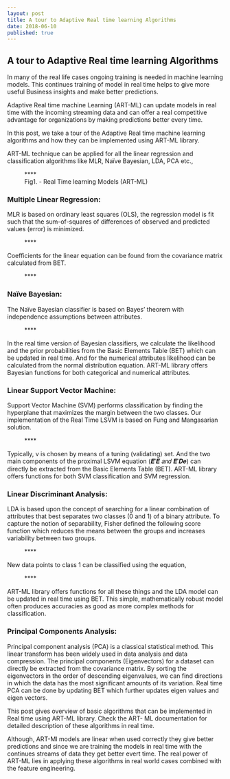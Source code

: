 ```yaml
---
layout: post
title: A tour to Adaptive Real time learning Algorithms
date: 2018-06-10
published: true
---
```



## A tour to Adaptive Real time learning Algorithms

In many of the real life cases ongoing training is needed in machine learning models. This continues training of model in real time helps to give more useful Business insights and make better predictions. 

Adaptive Real time machine Learning (ART-ML) can update models in real time with the incoming streaming data and can offer a real competitive advantage for organizations by making predictions better every time.

In this post, we take a tour of the Adaptive Real time machine learning algorithms and how they can be implemented using ART-ML library.

ART-ML technique can be applied for all the linear regression and classification algorithms like MLR, Naïve Bayesian, LDA, PCA etc.,

<figure>****
	<img src="{{ '/assets/img/Artmalfeatures.PNG' | prepend: site.baseurl }}" alt=""> 
	<figcaption>Fig1. - Real Time learning Models (ART-ML) </figcaption>
</figure>


### Multiple Linear Regression:
MLR is based on ordinary least squares (OLS), the regression model is fit such that the sum-of-squares of differences of observed and predicted values (error) is minimized. 

<figure>****
	<img src="{{ '/assets/img/MLR1.png' | prepend: site.baseurl }}" alt=""> 
</figure>

Coefficients for the linear equation can be found from the covariance matrix calculated from BET.

<figure>****
	<img src="{{ '/assets/img/MLR2.png' | prepend: site.baseurl }}" alt=""> 
</figure>

### Naïve Bayesian:

The Naïve Bayesian classifier is based on Bayes’ theorem with independence assumptions between attributes. 

<figure>****
	<img src="{{ '/assets/img/NB1.png' | prepend: site.baseurl }}" alt=""> 
</figure>

In the real time version of Bayesian classifiers, we calculate the likelihood and the prior probabilities from the Basic Elements Table (BET) which can be updated in real time. And for the numerical attributes likelihood can be calculated from the normal distribution equation. ART-ML library offers Bayesian functions for both categorical and numerical attributes.

### Linear Support Vector Machine:

Support Vector Machine (SVM) performs classification by finding the hyperplane that maximizes the margin between the two classes. Our implementation of the Real Time LSVM is based on Fung and Mangasarian solution.

<figure>****
	<img src="{{ '/assets/img/LSVM1.png' | prepend: site.baseurl }}" alt=""> 
</figure>

Typically, v is chosen by means of a tuning (validating) set. And the two main components of the proximal LSVM equation (𝑬′𝑬 𝑎𝑛𝑑 𝑬′𝑫𝒆) can directly be extracted from the Basic Elements Table (BET). ART-ML library offers functions for both SVM classification and SVM regression.

### Linear Discriminant Analysis:
LDA is based upon the concept of searching for a linear combination of attributes that best separates two classes (0 and 1) of a binary attribute. To capture the notion of separability, Fisher defined the following score function which reduces the means between the groups and increases variability between two groups.

<figure>****
	<img src="{{ '/assets/img/LDA1.png' | prepend: site.baseurl }}" alt=""> 
</figure>

New data points to class 1 can be classified using the equation,


<figure>****
	<img src="{{ '/assets/img/LDA2.png' | prepend: site.baseurl }}" alt=""> 
</figure>


ART-ML library offers functions for all these things and the LDA model can be updated in real time using BET. This simple, mathematically robust model often produces accuracies as good as more complex methods for classification.

### Principal Components Analysis:
Principal component analysis (PCA) is a classical statistical method. This linear transform has been widely used in data analysis and data compression. The principal components (Eigenvectors) for a dataset can directly be extracted from the covariance matrix. By sorting the eigenvectors in the order of descending eigenvalues, we can find directions in which the data has the most significant amounts of its variation. Real time PCA can be done by updating BET which further updates eigen values and eigen vectors.

This post gives overview of basic algorithms that can be implemented in Real time using ART-ML library. Check the ART-  ML documentation for detailed description of these algorithms in real time. 

Although, ART-Ml models are linear when used correctly they give better predictions and since we are training the models in real time with the continues streams of data they get better evert time. The real power of ART-ML lies in applying these algorithms in real world cases combined with the feature engineering. 






